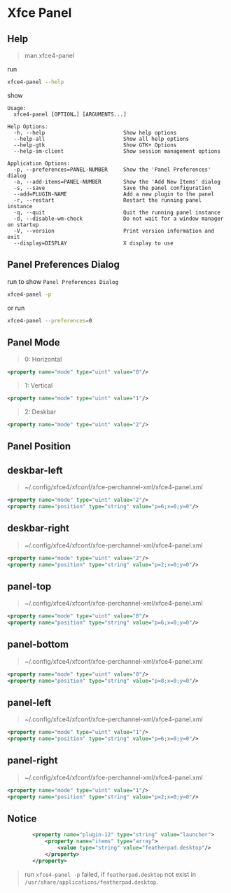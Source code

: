 

# Xfce Panel


## Help

> man xfce4-panel

run

``` sh
xfce4-panel --help
```

show

```
Usage:
  xfce4-panel [OPTION…] [ARGUMENTS...]

Help Options:
  -h, --help                         Show help options
  --help-all                         Show all help options
  --help-gtk                         Show GTK+ Options
  --help-sm-client                   Show session management options

Application Options:
  -p, --preferences=PANEL-NUMBER     Show the 'Panel Preferences' dialog
  -a, --add-items=PANEL-NUMBER       Show the 'Add New Items' dialog
  -s, --save                         Save the panel configuration
  --add=PLUGIN-NAME                  Add a new plugin to the panel
  -r, --restart                      Restart the running panel instance
  -q, --quit                         Quit the running panel instance
  -d, --disable-wm-check             Do not wait for a window manager on startup
  -V, --version                      Print version information and exit
  --display=DISPLAY                  X display to use

```




## Panel Preferences Dialog

run to show `Panel Preferences Dialog`

``` sh
xfce4-panel -p
```

or run

``` sh
xfce4-panel --preferences=0
```




## Panel Mode

> 0: Horizontal

``` xml
<property name="mode" type="uint" value="0"/>
```

> 1: Vertical

``` xml
<property name="mode" type="uint" value="1"/>
```

> 2: Deskbar

``` xml
<property name="mode" type="uint" value="2"/>
```




## Panel Position



## deskbar-left

> ~/.config/xfce4/xfconf/xfce-perchannel-xml/xfce4-panel.xml

``` xml
<property name="mode" type="uint" value="2"/>
<property name="position" type="string" value="p=6;x=0;y=0"/>
```




## deskbar-right

> ~/.config/xfce4/xfconf/xfce-perchannel-xml/xfce4-panel.xml

``` xml
<property name="mode" type="uint" value="2"/>
<property name="position" type="string" value="p=2;x=0;y=0"/>
```




## panel-top

> ~/.config/xfce4/xfconf/xfce-perchannel-xml/xfce4-panel.xml

``` xml
<property name="mode" type="uint" value="0"/>
<property name="position" type="string" value="p=6;x=0;y=0"/>
```




## panel-bottom

> ~/.config/xfce4/xfconf/xfce-perchannel-xml/xfce4-panel.xml

``` xml
<property name="mode" type="uint" value="0"/>
<property name="position" type="string" value="p=8;x=0;y=0"/>
```




## panel-left

> ~/.config/xfce4/xfconf/xfce-perchannel-xml/xfce4-panel.xml

``` xml
<property name="mode" type="uint" value="1"/>
<property name="position" type="string" value="p=6;x=0;y=0"/>
```




## panel-right

> ~/.config/xfce4/xfconf/xfce-perchannel-xml/xfce4-panel.xml

``` xml
<property name="mode" type="uint" value="1"/>
<property name="position" type="string" value="p=2;x=0;y=0"/>
```



## Notice

``` xml
		<property name="plugin-12" type="string" value="launcher">
			<property name="items" type="array">
				<value type="string" value="featherpad.desktop"/>
			</property>
		</property>
```

> run `xfce4-panel -p` failed, if `featherpad.desktop` not exist in `/usr/share/applications/featherpad.desktop`.
